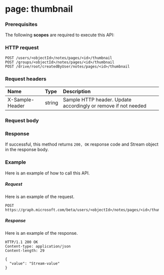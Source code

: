 # page: thumbnail


### Prerequisites
The following **scopes** are required to execute this API: 
### HTTP request
<!-- { "blockType": "ignored" } -->
```http
POST /users/<objectId>/notes/pages/<id>/thumbnail
POST /groups/<objectId>/notes/pages/<id>/thumbnail
POST /drive/root/createdByUser/notes/pages/<id>/thumbnail

```
### Request headers
| Name       | Type | Description|
|:---------------|:--------|:----------|
| X-Sample-Header  | string  | Sample HTTP header. Update accordingly or remove if not needed|

### Request body

### Response
If successful, this method returns `200, OK` response code and Stream object in the response body.

### Example
Here is an example of how to call this API.
##### Request
Here is an example of the request.
<!-- {
  "blockType": "request",
  "name": "page_thumbnail"
}-->
```http
POST https://graph.microsoft.com/beta/users/<objectId>/notes/pages/<id>/thumbnail
```

##### Response
Here is an example of the response.
<!-- {
  "blockType": "response",
  "truncated": false,
  "@odata.type": "stream"
} -->
```http
HTTP/1.1 200 OK
Content-type: application/json
Content-length: 29

{
  "value": "Stream-value"
}
```

<!-- uuid: 8fcb5dbc-d5aa-4681-8e31-b001d5168d79
2015-10-25 14:57:30 UTC -->
<!-- {
  "type": "#page.annotation",
  "description": "page: thumbnail",
  "keywords": "",
  "section": "documentation",
  "tocPath": ""
}-->